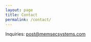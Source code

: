 ```yaml
---
layout: page
title: Contact
permalink: /contact/
---
```



Inquiries: [post@memsecsystems.com](mailto:post@memsecsystems.com)
